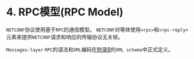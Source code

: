 # 4. RPC模型(RPC Model)

`NETCONF`协议使用基于`RPC`的通信模型。 `NETCONF`对等体使用`<rpc>`和`<rpc-reply>`元素来提供`NETCONF`请求和响应的传输协议无关帧。

`Messages-layer` `RPC`的语法和`XML`编码在[附录B](https://tools.ietf.org/html/rfc6241#appendix-B)的`XML schema`中正式定义。
